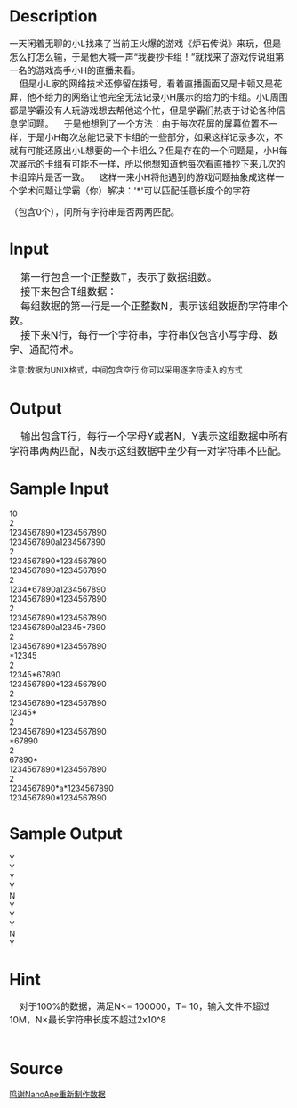 
# Description

<div class="content"><p><span style="font-size: medium">一天闲着无聊的小L找来了当前正火爆的游戏《炉石传说》来玩，但是怎么打怎么输，于是他大喊一声“我要抄卡组！”就找来了游戏传说组第一名的游戏高手小H的直播来看。<br/>
    但是小L家的网络技术还停留在拨号，看着直播画面又是卡顿又是花屏，他不给力的网络让他完全无法记录小H展示的给力的卡组。小L周围都是学霸没有人玩游戏想去帮他这个忙，但是学霸们热衷于讨论各种信息学问题。    于是他想到了一个方法：由于每次花屏的屏幕位置不一样，于是小H每次总能记录下卡组的一些部分，如果这样记录多次，不就有可能还原出小L想要的一个卡组么？但是存在的一个问题是，小H每次展示的卡组有可能不一样，所以他想知道他每次看直播抄下来几次的卡组碎片是否一致。    这样一来小H将他遇到的游戏问题抽象成这样一个学术问题让学霸（你）解决：</span><span style="font-size: medium;">&#39;*&#39;</span><span style="font-size: medium;">可以匹配任意长度个的字符</span></p>
<p><span style="font-size: medium"> （包含0个），问所有字符串是否两两匹配。<br/>
</span></p></div>

# Input

<div class="content"><p><font size="4">    第一行包含一个正整数T，表示了数据组数。<br/>
    接下来包含T组数据：<br/>
    每组数据的第一行是一个正整数N，表示该组数据酌字符串个数。<br/>
    接下来N行，每行一个字符串，字符串仅包含小写字母、数字、通配符术。<br/>
</font></p>
<p><span style="font-family: Arial; font-size: 14px; line-height: 23.796875px;">注意:数据为UNIX格式，中间包含空行,你可以采用</span><span style="font-family: Arial; font-size: 14px; line-height: 23px;">逐字符读入的方式</span></p></div>

# Output

<div class="content"><p><font size="4">    输出包含T行，每行一个字母Y或者N，Y表示这组数据中所有字符串两两匹配，N表示这组数据中至少有一对字符串不匹配。<br/>
</font></p></div>

# Sample Input

<div class="content"><span class="sampledata">10<br/>
2<br/>
1234567890*1234567890<br/>
1234567890a1234567890<br/>
2<br/>
1234567890*1234567890<br/>
1234567890*1234567890<br/>
2<br/>
1234*67890a1234567890<br/>
1234567890*1234567890<br/>
2<br/>
1234567890*1234567890<br/>
1234567890a12345*7890<br/>
2<br/>
1234567890*1234567890<br/>
*12345<br/>
2<br/>
12345*67890<br/>
1234567890*1234567890<br/>
2<br/>
1234567890*1234567890<br/>
12345*<br/>
2<br/>
1234567890*1234567890<br/>
*67890<br/>
2<br/>
67890*<br/>
1234567890*1234567890<br/>
2<br/>
1234567890*a*1234567890<br/>
1234567890*1234567890<br/>
</span></div>

# Sample Output

<div class="content"><span class="sampledata">Y<br/>
Y<br/>
Y<br/>
Y<br/>
N<br/>
Y<br/>
Y<br/>
Y<br/>
N<br/>
Y<br/>
</span></div>

# Hint

<div class="content"><p></p><p><span style="font-size: medium">    对于100%的数据，满足N&lt;= 100000，T= 10，输入文件不超过10M，N×最长字符串长度不超过2x10^8<br/><br/>
</span></p><p></p></div>

# Source

<div class="content"><p><a href="problemset.php?search=鸣谢NanoApe重新制作数据">鸣谢NanoApe重新制作数据</a></p></div>


